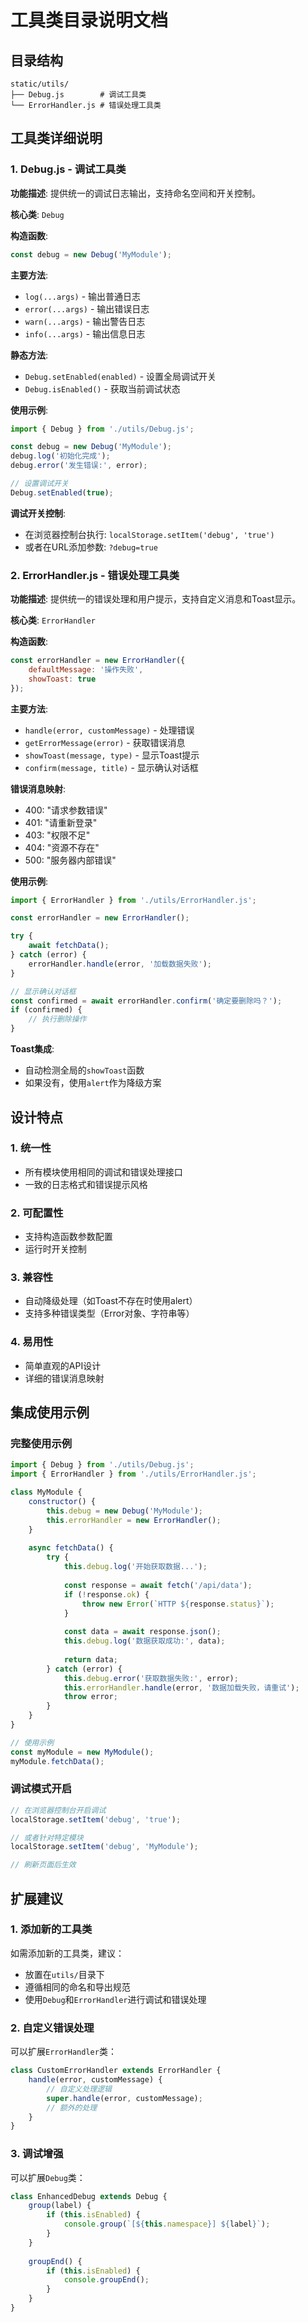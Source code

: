 # 工具类目录说明文档

## 目录结构

```
static/utils/
├── Debug.js        # 调试工具类
└── ErrorHandler.js # 错误处理工具类
```

## 工具类详细说明

### 1. Debug.js - 调试工具类

**功能描述**: 提供统一的调试日志输出，支持命名空间和开关控制。

**核心类**: `Debug`

**构造函数**:
```javascript
const debug = new Debug('MyModule');
```

**主要方法**:
- `log(...args)` - 输出普通日志
- `error(...args)` - 输出错误日志
- `warn(...args)` - 输出警告日志
- `info(...args)` - 输出信息日志

**静态方法**:
- `Debug.setEnabled(enabled)` - 设置全局调试开关
- `Debug.isEnabled()` - 获取当前调试状态

**使用示例**:
```javascript
import { Debug } from './utils/Debug.js';

const debug = new Debug('MyModule');
debug.log('初始化完成');
debug.error('发生错误:', error);

// 设置调试开关
Debug.setEnabled(true);
```

**调试开关控制**:
- 在浏览器控制台执行: `localStorage.setItem('debug', 'true')`
- 或者在URL添加参数: `?debug=true`

### 2. ErrorHandler.js - 错误处理工具类

**功能描述**: 提供统一的错误处理和用户提示，支持自定义消息和Toast显示。

**核心类**: `ErrorHandler`

**构造函数**:
```javascript
const errorHandler = new ErrorHandler({
    defaultMessage: '操作失败',
    showToast: true
});
```

**主要方法**:
- `handle(error, customMessage)` - 处理错误
- `getErrorMessage(error)` - 获取错误消息
- `showToast(message, type)` - 显示Toast提示
- `confirm(message, title)` - 显示确认对话框

**错误消息映射**:
- 400: "请求参数错误"
- 401: "请重新登录"
- 403: "权限不足"
- 404: "资源不存在"
- 500: "服务器内部错误"

**使用示例**:
```javascript
import { ErrorHandler } from './utils/ErrorHandler.js';

const errorHandler = new ErrorHandler();

try {
    await fetchData();
} catch (error) {
    errorHandler.handle(error, '加载数据失败');
}

// 显示确认对话框
const confirmed = await errorHandler.confirm('确定要删除吗？');
if (confirmed) {
    // 执行删除操作
}
```

**Toast集成**:
- 自动检测全局的`showToast`函数
- 如果没有，使用`alert`作为降级方案

## 设计特点

### 1. 统一性
- 所有模块使用相同的调试和错误处理接口
- 一致的日志格式和错误提示风格

### 2. 可配置性
- 支持构造函数参数配置
- 运行时开关控制

### 3. 兼容性
- 自动降级处理（如Toast不存在时使用alert）
- 支持多种错误类型（Error对象、字符串等）

### 4. 易用性
- 简单直观的API设计
- 详细的错误消息映射

## 集成使用示例

### 完整使用示例
```javascript
import { Debug } from './utils/Debug.js';
import { ErrorHandler } from './utils/ErrorHandler.js';

class MyModule {
    constructor() {
        this.debug = new Debug('MyModule');
        this.errorHandler = new ErrorHandler();
    }
    
    async fetchData() {
        try {
            this.debug.log('开始获取数据...');
            
            const response = await fetch('/api/data');
            if (!response.ok) {
                throw new Error(`HTTP ${response.status}`);
            }
            
            const data = await response.json();
            this.debug.log('数据获取成功:', data);
            
            return data;
        } catch (error) {
            this.debug.error('获取数据失败:', error);
            this.errorHandler.handle(error, '数据加载失败，请重试');
            throw error;
        }
    }
}

// 使用示例
const myModule = new MyModule();
myModule.fetchData();
```

### 调试模式开启
```javascript
// 在浏览器控制台开启调试
localStorage.setItem('debug', 'true');

// 或者针对特定模块
localStorage.setItem('debug', 'MyModule');

// 刷新页面后生效
```

## 扩展建议

### 1. 添加新的工具类
如需添加新的工具类，建议：
- 放置在`utils/`目录下
- 遵循相同的命名和导出规范
- 使用`Debug`和`ErrorHandler`进行调试和错误处理

### 2. 自定义错误处理
可以扩展`ErrorHandler`类：
```javascript
class CustomErrorHandler extends ErrorHandler {
    handle(error, customMessage) {
        // 自定义处理逻辑
        super.handle(error, customMessage);
        // 额外的处理
    }
}
```

### 3. 调试增强
可以扩展`Debug`类：
```javascript
class EnhancedDebug extends Debug {
    group(label) {
        if (this.isEnabled) {
            console.group(`[${this.namespace}] ${label}`);
        }
    }
    
    groupEnd() {
        if (this.isEnabled) {
            console.groupEnd();
        }
    }
}
```